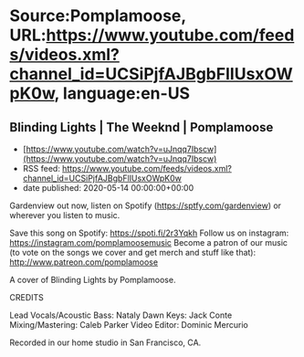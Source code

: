 # Source:Pomplamoose, URL:https://www.youtube.com/feeds/videos.xml?channel_id=UCSiPjfAJBgbFlIUsxOWpK0w, language:en-US

## Blinding Lights | The Weeknd | Pomplamoose
 - [https://www.youtube.com/watch?v=uJnqq7Ibscw](https://www.youtube.com/watch?v=uJnqq7Ibscw)
 - RSS feed: https://www.youtube.com/feeds/videos.xml?channel_id=UCSiPjfAJBgbFlIUsxOWpK0w
 - date published: 2020-05-14 00:00:00+00:00

Gardenview out now, listen on Spotify (https://sptfy.com/gardenview) or wherever you listen to music.

 Save this song on Spotify: https://spoti.fi/2r3Yqkh
Follow us on instagram: https://instagram.com/pomplamoosemusic
Become a patron of our music (to vote on the songs we cover and get merch and stuff like that): http://www.patreon.com/pomplamoose

A cover of Blinding Lights by Pomplamoose.

CREDITS

Lead Vocals/Acoustic Bass: Nataly Dawn
Keys: Jack Conte
Mixing/Mastering: Caleb Parker
Video Editor: Dominic Mercurio

Recorded in our home studio in San Francisco, CA.

